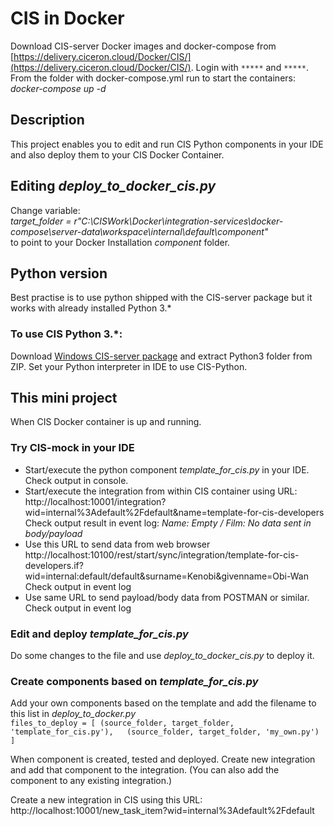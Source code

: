 # CIS in Docker
Download CIS-server Docker images and docker-compose from [https://delivery.ciceron.cloud/Docker/CIS/](https://delivery.ciceron.cloud/Docker/CIS/).
Login with `*****` and `*****`.  
From the folder with docker-compose.yml run to start the containers:   
*docker-compose up -d*

## Description
This project enables you to edit and run CIS Python components in your IDE 
and also deploy them to your CIS Docker Container.

## Editing *deploy_to_docker_cis.py*
Change variable:   
*target_folder = r"C:\CISWork\Docker\integration-services\docker-compose\server-data\workspace\internal\default\component"*  
to point to your Docker Installation *component* folder.

## Python version
Best practise is to use python shipped with the CIS-server package but it works with already installed Python 3.*  

### To use CIS Python 3.*:  
Download [Windows CIS-server package](http://www.siriusit.net/ciceron/is/v27/cis-2.7.7.0-3-1-20210420-1601.zip) and extract Python3 folder from ZIP. Set your Python interpreter in IDE to use CIS-Python.

## This mini project

When CIS Docker container is up and running.

### Try CIS-mock in your IDE
- Start/execute the python component *template_for_cis.py* in your IDE.  
Check output in console.
- Start/execute the integration from within CIS container using URL:
http://localhost:10001/integration?wid=internal%3Adefault%2Fdefault&name=template-for-cis-developers  
Check output result in event log: *Name: Empty / Film: No data sent in body/payload*  
- Use this URL to send data from web browser  
http://localhost:10100/rest/start/sync/integration/template-for-cis-developers.if?wid=internal:default/default&surname=Kenobi&givenname=Obi-Wan  
Check output in event log  
- Use same URL to send payload/body data from POSTMAN or similar.  
Check output in event log
  
### Edit and deploy *template_for_cis.py*
Do some changes to the file and use *deploy_to_docker_cis.py* to deploy it. 

### Create components based on *template_for_cis.py*
Add your own components based on the template and add the filename to this list in *deploy_to_docker.py*  
`files_to_deploy = [
    (source_folder, target_folder, 'template_for_cis.py'),  
    (source_folder, target_folder, 'my_own.py')
]`

When component is created, tested and deployed. Create new integration and add that component to the integration. (You can also add the component to any existing integration.)  

Create a new integration in CIS using this URL:  
http://localhost:10001/new_task_item?wid=internal%3Adefault%2Fdefault  

